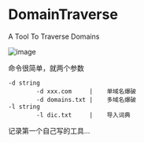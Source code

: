 # DomainTraverse
A Tool To Traverse Domains

![image](https://user-images.githubusercontent.com/72005182/148521368-be7d466d-87e9-4949-b545-10d544f8c5a9.png)




命令很简单，就两个参数
```Usage of DomainTraverse.exe:
-d string
        -d xxx.com     |    单域名爆破
        -d domains.txt |    多域名爆破
-l string
        -l dic.txt     |    导入词典
```

记录第一个自己写的工具...
